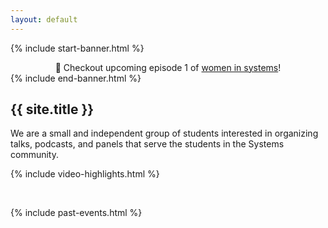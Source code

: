 ```yaml
---
layout: default
---
```


{% include start-banner.html %}
<center>
📢 Checkout upcoming episode 1 of <a href="{{'/pages/events/women-in-systems.html' | relative_url}}">women in systems</a>!
</center>
{% include end-banner.html %}
<br>


## {{ site.title }}
We are a small and independent group of students interested in organizing talks,
podcasts, and panels that serve the students in the Systems community.

{% include video-highlights.html %}

<br>

{% include past-events.html %}

<script src="{{ '/assets/js/redir.js' | relative_url }}"></script>
